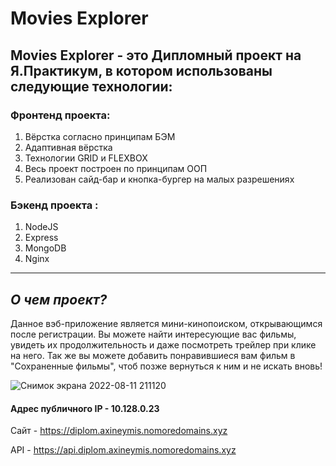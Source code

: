 
# Movies Explorer

## Movies Explorer - это Дипломный проект на Я.Практикум, в котором использованы следующие технологии:
### Фронтенд проекта:
1) Вёрстка согласно принципам БЭМ
2) Адаптивная вёрстка
3) Технологии GRID и FLEXBOX
4) Весь проект построен по принципам ООП
5) Реализован сайд-бар и кнопка-бургер на малых разрешениях

### Бэкенд проекта :
1. NodeJS
2. Express
3. MongoDB
4. Nginx

----
## ***О чем проект?***

Данное вэб-приложение является мини-кинопоиском, открывающимся после регистрации. Вы можете найти интересующие вас фильмы, увидеть их продолжительность и даже посмотреть трейлер при клике на него. Так же вы можете добавить понравившиеся вам фильм в "Сохраненные фильмы", чтоб позже вернуться к ним и не искать вновь!

![Снимок экрана 2022-08-11 211120](https://user-images.githubusercontent.com/91389755/184209764-ed9da80f-6442-4412-934f-b5f91ac4506a.png)


#### Адрес публичного IP - 10.128.0.23

Сайт - https://diplom.axineymis.nomoredomains.xyz

API - https://api.diplom.axineymis.nomoredomains.xyz

